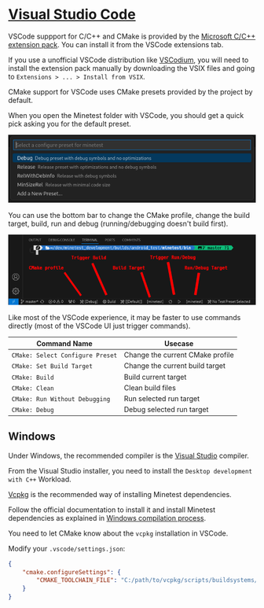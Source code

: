 # [Visual Studio Code](https://code.visualstudio.com)

VSCode suppport for C/C++ and CMake is provided by
the [Microsoft C/C++ extension pack](https://marketplace.visualstudio.com/items?itemName=ms-vscode.cpptools-extension-pack).
You can install it from the VSCode extensions tab.

If you use a unofficial VSCode distribution like [VSCodium](https://vscodium.com), you will need to install the
extension pack manually by downloading the VSIX files and going to `Extensions > ... > Install from VSIX`.

CMake support for VSCode uses CMake presets provided by the project by default.

When you open the Minetest folder with VSCode, you should get a quick pick asking you for the default preset.

![VSCode CMake Preset Selection](images/vscode_cmake_preset_selection.png)

You can use the bottom bar to change the CMake profile, change the build target, build, run and debug (running/debugging doesn't build first).

![VSCode Toolbar](images/vscode_toolbar.png)

Like most of the VSCode experience, it may be faster to use commands directly (most of the VSCode UI just trigger commands).

| Command Name                     | Usecase                          |
|----------------------------------|----------------------------------|
| `CMake: Select Configure Preset` | Change the current CMake profile |
| `CMake: Set Build Target`        | Change the current build target  |
| `CMake: Build`                   | Build current target             |
| `CMake: Clean`                   | Clean build files                |
| `CMake: Run Without Debugging`   | Run selected run target          |
| `CMake: Debug`                   | Debug selected run target        |

## Windows

Under Windows, the recommended compiler is the [Visual Studio](https://visualstudio.microsoft.com) compiler.

From the Visual Studio installer, you need to install the `Desktop development with C++` Workload.

[Vcpkg](https://vcpkg.io) is the recommended way of installing Minetest dependencies.

Follow the official documentation to install it and install Minetest dependencies as explained in [Windows compilation process](../compiling/windows.md).

You need to let CMake know about the `vcpkg` installation in VSCode.

Modify your `.vscode/settings.json`:

```json
{
    "cmake.configureSettings": {
        "CMAKE_TOOLCHAIN_FILE": "C:/path/to/vcpkg/scripts/buildsystems/vcpkg.cmake"
    }
}
```
